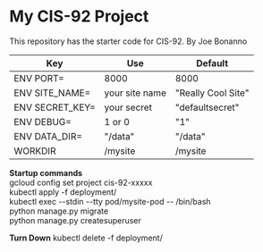 # My CIS-92 Project 

This repository has the starter code for CIS-92. 
By Joe Bonanno

| Key | Use | Default |
| --- | --- | --- | 
| ENV PORT= | 8000 | 8000 | 
| ENV SITE_NAME= | your site name | "Really Cool Site" | 
| ENV SECRET_KEY= | your secret | "defaultsecret" | 
| ENV DEBUG=| 1 or 0 | "1" | 
| ENV DATA_DIR=| "/data" | "/data" | 
| WORKDIR  | /mysite | /mysite | 

**Startup commands**  
gcloud config set project cis-92-xxxxx  
kubectl apply -f deployment/  
kubectl exec --stdin --tty  pod/mysite-pod -- /bin/bash  
python manage.py migrate  
python manage.py createsuperuser  

**Turn Down**
kubectl delete -f deployment/  
